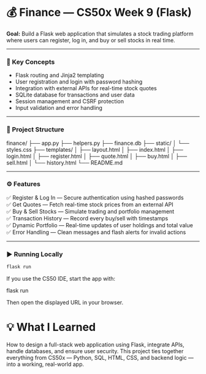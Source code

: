 # 💰 Finance — CS50x Week 9 (Flask)

**Goal:** Build a Flask web application that simulates a stock trading platform where users can register, log in, and buy or sell stocks in real time.

---

### 🧠 Key Concepts
- Flask routing and Jinja2 templating  
- User registration and login with password hashing  
- Integration with external APIs for real-time stock quotes  
- SQLite database for transactions and user data  
- Session management and CSRF protection  
- Input validation and error handling  

---

### 📁 Project Structure


finance/
├── app.py
├── helpers.py
├── finance.db
├── static/
│ └── styles.css
├── templates/
│ ├── layout.html
│ ├── index.html
│ ├── login.html
│ ├── register.html
│ ├── quote.html
│ ├── buy.html
│ ├── sell.html
│ └── history.html
└── README.md


---

### ⚙️ Features
✅ Register & Log In — Secure authentication using hashed passwords  
✅ Get Quotes — Fetch real-time stock prices from an external API  
✅ Buy & Sell Stocks — Simulate trading and portfolio management  
✅ Transaction History — Record every buy/sell with timestamps  
✅ Dynamic Portfolio — Real-time updates of user holdings and total value  
✅ Error Handling — Clean messages and flash alerts for invalid actions  

---

### ▶️ Running Locally
```bash
flask run
```

If you use the CS50 IDE, start the app with:

flask run


Then open the displayed URL in your browser.

# 💡 What I Learned

How to design a full-stack web application using Flask, integrate APIs, handle databases, and ensure user security.
This project ties together everything from CS50x — Python, SQL, HTML, CSS, and backend logic — into a working, real-world app.